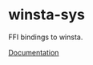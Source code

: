 # winsta-sys #
FFI bindings to winsta.

[Documentation](https://retep998.github.io/doc/winsta-sys/)
